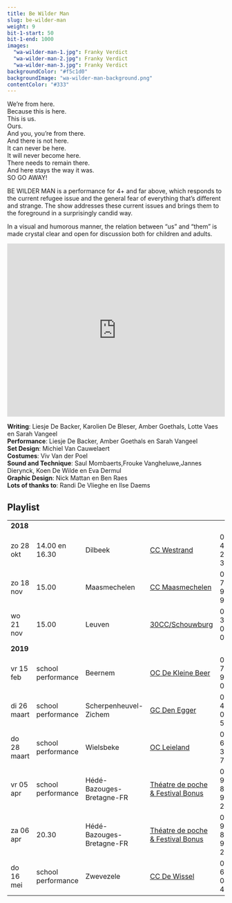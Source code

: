 ```yaml
---
title: Be Wilder Man
slug: be-wilder-man
weight: 9
bit-1-start: 50
bit-1-end: 1000
images:
  "wa-wilder-man-1.jpg": Franky Verdict
  "wa-wilder-man-2.jpg": Franky Verdict
  "wa-wilder-man-3.jpg": Franky Verdict
backgroundColor: "#f5c1d0"
backgroundImage: "wa-wilder-man-background.png"
contentColor: "#333"
---
```

<style>
  @media (min-width: 666px) {
    #background-bit-1 {
      width: 100%;
      height: 884px;
      position: absolute;
      top: 0;
      background: url(/img/wa-wilder-man-bit-1.png) no-repeat bottom right;
    }
  }
</style>
We’re from here.<br>
Because this is here.<br>
This is us.<br>
Ours.<br>
And you, you’re from there.<br>
And there is not here.<br>
It can never be here.<br>
It will never become here.<br>
There needs to remain there.<br>
And here stays the way it was.<br>
SO GO AWAY!

BE WILDER MAN is a performance for 4+ and far above, which responds to the current refugee issue and the general fear of everything that’s different and strange. The show addresses these current issues and brings them to the foreground in a surprisingly candid way.

In a visual and humorous manner, the relation between “us” and “them” is made crystal clear and open for discussion both for children and adults.

<iframe src="https://player.vimeo.com/video/171478751?title=0&byline=0&portrait=0" width="100%" height="400" frameborder="0" webkitallowfullscreen mozallowfullscreen allowfullscreen></iframe>

**Writing**: Liesje De Backer, Karolien De Bleser, Amber Goethals, Lotte Vaes en Sarah Vangeel<br>
**Performance**: Liesje De Backer, Amber Goethals en Sarah Vangeel <br>
**Set Design**: Michiel Van Cauwelaert<br>
**Costumes**: Viv Van der Poel<br>
**Sound and Technique**: Saul Mombaerts,Frouke Vangheluwe,Jannes Dierynck, Koen De Wilde en Eva Dermul<br>
**Graphic Design**: Nick Mattan en Ben Raes <br>
**Lots of thanks to**: Randi De Vlieghe en Ilse Daems<br>

## Playlist
<div class="table-responsive">
<table class="speellijst">

<tr><td colspan="5"><strong>2018</strong></td></tr>
<tr><td>zo 28 okt</td><td>14.00 en 16.30</td><td>Dilbeek</td><td><a href="http://www.westrand.be/">CC Westrand</a></td><td>02 466 20 30 </td></tr>
<tr><td>zo 18 nov</td><td>15.00</td><td>Maasmechelen</td><td><a href="http://www.ccmaasmechelen.be/">CC Maasmechelen</a></td><td>089 76 97 97</td></tr>
<tr><td>wo 21 nov</td><td>15.00</td><td>Leuven</td><td><a href="http://www.30cc.be/">30CC/Schouwburg</a></td><td>016 30 09 00</td></tr>
<tr><td colspan="5"><strong>2019</strong></td></tr>
<tr><td>vr 15 feb</td><td>school performance</td><td>Beernem</td><td><a href="http://www.beernem.be/">OC De Kleine Beer</a></td><td>050 79 99 08</td></tr>
<tr><td>di 26 maart</td><td>school performance</td><td>Scherpenheuvel-Zichem</td><td><a href="http://www.denegger.be/">GC Den Egger</a></td><td>013 46 06 50</td></tr>
<tr><td>do 28 maart</td><td>school performance</td><td>Wielsbeke</td><td><a href="http://www.wielsbeke.be/">OC Leieland</a></td><td>056 67 32 70</td></tr>
<tr><td>vr 05 apr</td><td>school performance</td><td>Hédé-Bazouges-Bretagne-FR</td><td><a href="http://www.theatre-de-poche.com/">Théatre de poche & Festival Bonus</a></td><td>0033 9 81 83 97 20</td></tr>
<tr><td>za 06 apr</td><td>20.30</td><td>Hédé-Bazouges-Bretagne-FR</td><td><a href="http://www.theatre-de-poche.com/">Théatre de poche & Festival Bonus</a></td><td>0033 9 81 83 97 20</td></tr>
<tr><td>do 16 mei</td><td>school performance</td><td>Zwevezele</td><td><a href="http://www.wingene.be/">CC De Wissel</a></td><td>051 65 04 40</td></tr>
</table>
</div>
